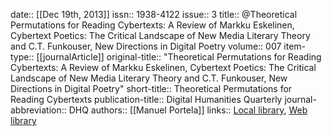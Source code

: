 date:: [[Dec 19th, 2013]]
issn:: 1938-4122
issue:: 3
title:: @Theoretical Permutations for Reading Cybertexts: A Review of Markku Eskelinen, Cybertext Poetics: The Critical Landscape of New Media Literary Theory and C.T. Funkouser, New Directions in Digital Poetry
volume:: 007
item-type:: [[journalArticle]]
original-title:: "Theoretical Permutations for Reading Cybertexts: A Review of Markku Eskelinen, Cybertext Poetics: The Critical Landscape of New Media Literary Theory and C.T. Funkouser, New Directions in Digital Poetry"
short-title:: Theoretical Permutations for Reading Cybertexts
publication-title:: Digital Humanities Quarterly
journal-abbreviation:: DHQ
authors:: [[Manuel Portela]]
links:: [Local library](zotero://select/groups/2386895/items/WXPZ9NGU), [Web library](https://www.zotero.org/groups/2386895/items/WXPZ9NGU)
